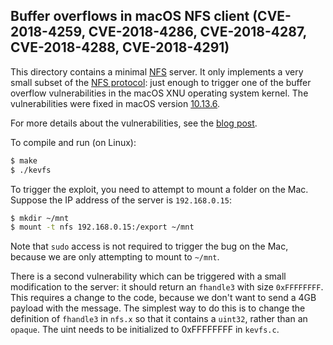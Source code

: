 ## Buffer overflows in macOS NFS client (CVE-2018-4259, CVE-2018-4286, CVE-2018-4287, CVE-2018-4288, CVE-2018-4291)

This directory contains a minimal [NFS](https://en.wikipedia.org/wiki/Network_File_System) server. It only implements a very small subset of the [NFS protocol](https://www.ietf.org/rfc/rfc1813.txt): just enough to trigger one of the buffer overflow vulnerabilities in the macOS XNU operating system kernel. The vulnerabilities were fixed in macOS version [10.13.6](https://support.apple.com/en-gb/HT208937).

For more details about the vulnerabilities, see the [blog post](https://securitylab.github.com/research/cve-2018-4259-macos-nfs-vulnerability/).

To compile and run (on Linux):

```bash
$ make
$ ./kevfs
```

To trigger the exploit, you need to attempt to mount a folder on the Mac. Suppose the IP address of the server is `192.168.0.15`:

```bash
$ mkdir ~/mnt
$ mount -t nfs 192.168.0.15:/export ~/mnt
```

Note that `sudo` access is not required to trigger the bug on the Mac, because we are only attempting to mount to `~/mnt`.

There is a second vulnerability which can be triggered with a small modification to the server: it should return an `fhandle3` with size `0xFFFFFFFF`. This requires a change to the code, because we don't want to send a 4GB payload with the message. The simplest way to do this is to change the definition of `fhandle3` in `nfs.x` so that it contains a `uint32`, rather than an `opaque`. The uint needs to be initialized to 0xFFFFFFFF in `kevfs.c`.
